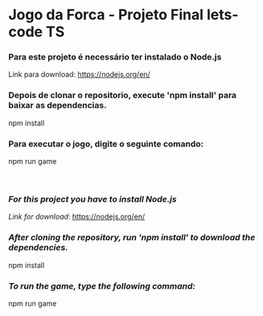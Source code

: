 # Jogo da Forca - Projeto Final lets-code TS
### Para este projeto é necessário ter instalado o Node.js
Link para download: https://nodejs.org/en/
### Depois de clonar o repositorio, execute 'npm install' para baixar as dependencias.
npm install
### Para executar o jogo, digite o seguinte comando:
npm run game
<br><br><br>
### *For this project you have to install Node.js*
*Link for download*: https://nodejs.org/en/
### *After cloning the repository, run 'npm install' to download the dependencies.*
npm install
### *To run the game, type the following command:*
npm run game
